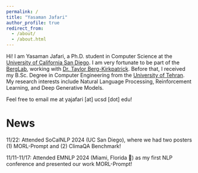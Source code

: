 ```yaml
---
permalink: /
title: "Yasaman Jafari"
author_profile: true
redirect_from: 
  - /about/
  - /about.html
---
```


Hi! I am Yasaman Jafari, a Ph.D. student in Computer Science at the [University of California San Diego](https://ucsd.edu/). I am very fortunate to be part of the [BergLab](https://icebergnlp.github.io/), working with [Dr. Taylor Berg-Kirkpatrick](https://cseweb.ucsd.edu//~tberg/). Before that, I received my B.Sc. Degree in Computer Engineering from the [University of Tehran](https://ece.ut.ac.ir/en). My research interests include Natural Language Processing, Reinforcement Learning, and Deep Generative Models. 

Feel free to email me at yajafari [at] ucsd [dot] edu!

News
======
11/22: Attended SoCalNLP 2024 (UC San Diego), where we had two posters (1) MORL-Prompt and (2) ClimaQA Benchmark!

11/11-11/17: Attended EMNLP 2024 (Miami, Florida :palm_tree:) as my first NLP conference and presented our work MORL-Prompt!

